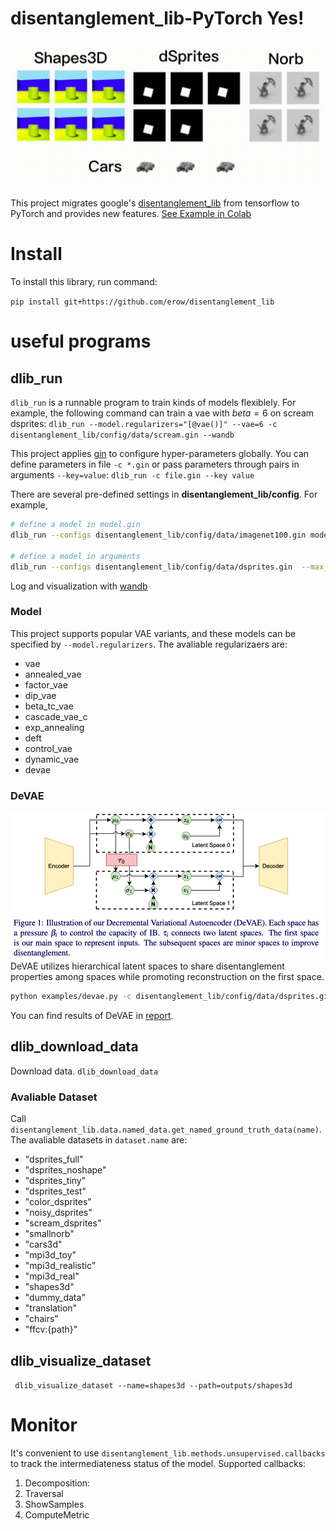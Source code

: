 # disentanglement_lib-PyTorch Yes!
![Sample visualization](https://github.com/erow/disentanglement_lib/blob/pytorch/sample.gif?raw=true)

This project migrates google's [disentanglement_lib](https://github.com/google-research/disentanglement_lib) from tensorflow to PyTorch and provides new features. [See Example in Colab](https://colab.research.google.com/drive/1qqUl1kLtKCaDiJePyCkil0Vgy0KNaP9o?usp=sharing)

# Install
To install this library, run command:

``pip install git+https://github.com/erow/disentanglement_lib``


# useful programs

## dlib_run

`dlib_run` is a runnable program to train kinds of models flexiblely.
For example, the following command can train a vae with $beta=6$ on scream dsprites:
`dlib_run --model.regularizers="[@vae()]" --vae=6 -c disentanglement_lib/config/data/scream.gin --wandb` 

This project applies [gin](https://github.com/google/gin-config) to configure hyper-parameters globally. You can define parameters in file `-c *.gin` or pass parameters through pairs in arguments `--key=value`:
`dlib_run -c file.gin --key value` 

There are several pre-defined settings in **disentanglement_lib/config**.
For example, 
```bash
# define a model in model.gin
dlib_run --configs disentanglement_lib/config/data/imagenet100.gin model.gin --max_steps=200000 

# define a model in arguments
dlib_run --configs disentanglement_lib/config/data/dsprites.gin  --max_steps=300000 --model.regularizers="[@exp_annealing()]" 
```

Log and visualization with [wandb](https://wandb.ai/)

### Model

This project supports popular VAE variants, and these models can be specified by `--model.regularizers`.
The avaliable regularizaers are:
- vae
- annealed_vae
- factor_vae
- dip_vae
- beta_tc_vae
- cascade_vae_c
- exp_annealing
- deft
- control_vae
- dynamic_vae
- devae

### DeVAE
![DeVAE](examples/devae.png)
DeVAE utilizes hierarchical latent spaces to share disentanglement properties among spaces while promoting reconstruction on the first space.

```bash
python examples/devae.py -c disentanglement_lib/config/data/dsprites.gin --devae.betas=[1,40] --max_steps=300000 --wandb
```
You can find results of DeVAE in [report](https://wandb.ai/dlib/Public/reports/dlib--Vmlldzo0OTEwMzMw).

## dlib_download_data

Download data.
``dlib_download_data``

### Avaliable Dataset
Call `disentanglement_lib.data.named_data.get_named_ground_truth_data(name)`.
The avaliable datasets in `dataset.name` are:
- "dsprites_full"
- "dsprites_noshape"
- "dsprites_tiny"
- "dsprites_test"
- "color_dsprites"
- "noisy_dsprites"
- "scream_dsprites"
- "smallnorb"
- "cars3d"
- "mpi3d_toy"
- "mpi3d_realistic"
- "mpi3d_real"
- "shapes3d"
- "dummy_data"
- "translation"
- "chairs"
- "ffcv:{path}"

## dlib_visualize_dataset

`` dlib_visualize_dataset --name=shapes3d --path=outputs/shapes3d``



# Monitor 

It's convenient to use `disentanglement_lib.methods.unsupervised.callbacks` to track the intermediateness status of the model. Supported callbacks:
1. Decomposition: 
2. Traversal
3. ShowSamples
4. ComputeMetric


